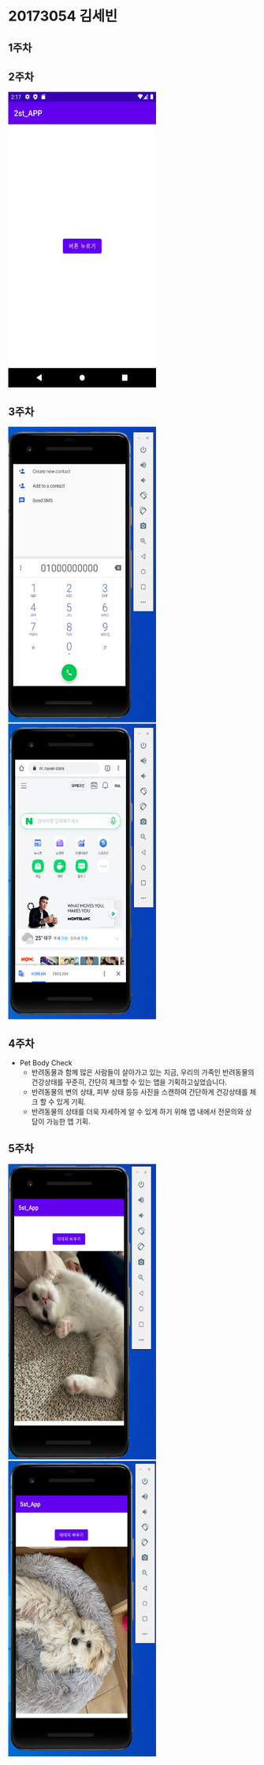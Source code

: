 # 20173054 김세빈

## 1주차

## 2주차

<img width="300" height="600" src="./png/2주차 출석과제.png"></img>

## 3주차

<img width="300" height="600" src="./png/캠스톤3주차1.png"></img>
<img width="300" height="600" src="./png/캠스톤3주차2.png"></img>


## 4주차

  - Pet Body Check
     - 반려동물과 함께 많은 사람들이 살아가고 있는 지금, 우리의 가족인 반려동물의 건강상태를 꾸준히, 간단히 체크할 수 있는 앱을 기획하고싶었습니다. 
     - 반려동물의 변의 상태, 피부 상태 등등 사진을 스캔하여 간단하게 건강상태를 체크 할 수 있게 기획.
     - 반려동물의 상태를 더욱 자세하게 알 수 있게 하기 위해 앱 내에서 전문의와 상담이 가능한 앱 기획.


## 5주차

<img width="300" height="600" src="./png/캡스톤 5주차 1.png"></img>
<img width="300" height="600" src="./png/캡스톤 5주차 2.png"></img>


